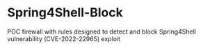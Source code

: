 # Spring4Shell-Block
POC firewall with rules designed to detect and block Spring4Shell vulnerability (CVE-2022-22965) exploit
